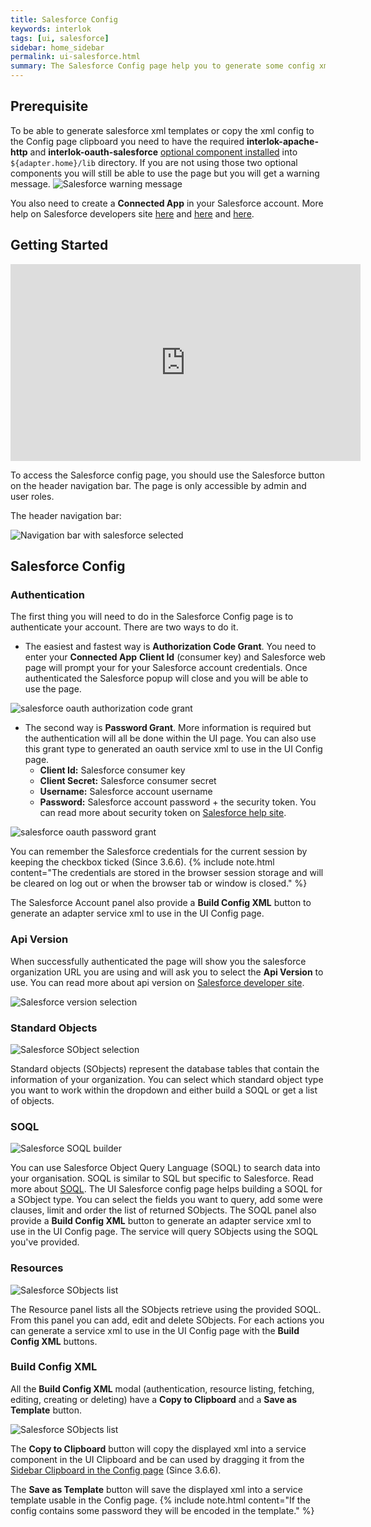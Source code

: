 ```yaml
---
title: Salesforce Config
keywords: interlok
tags: [ui, salesforce]
sidebar: home_sidebar
permalink: ui-salesforce.html
summary: The Salesforce Config page help you to generate some config xml to interact with Salesforce api. (Since 3.6.5)
---
```


## Prerequisite ##

To be able to generate salesforce xml templates or copy the xml config to the Config page clipboard you need to have the required **interlok-apache-http** and **interlok-oauth-salesforce** [optional component installed](adapter-optional-components.html) into `${adapter.home}/lib` directory.
If you are not using those two optional components you will still be able to use the page but you will get a warning message. ![Salesforce warning message](./images/ui-user-guide/salesforce-warning-message.png)

You also need to create a **Connected App** in your Salesforce account. More help on Salesforce developers site [here](https://developer.salesforce.com/docs/atlas.en-us.api_rest.meta/api_rest/intro_defining_remote_access_applications.htm) and [here](https://developer.salesforce.com/page/Connected_Apps) and [here](https://developer.salesforce.com/page/Digging_Deeper_into_OAuth_2.0_on_Force.com).

## Getting Started ##

<iframe width="560" height="315" src="https://www.youtube.com/embed/kPNPLQbpSKg" frameborder="0" allowfullscreen></iframe>

To access the Salesforce config page, you should use the Salesforce button on the header navigation bar. The page is only accessible by admin and user roles.

The header navigation bar:

 ![Navigation bar with salesforce selected](./images/ui-user-guide/salesforce-header-navigation.png)

## Salesforce Config ##

### Authentication ###

The first thing you will need to do in the Salesforce Config page is to authenticate your account. There are two ways to do it.

- The easiest and fastest way is **Authorization Code Grant**. You need to enter your **Connected App** **Client Id** (consumer key) and Salesforce web page will prompt your for your Salesforce account credentials. Once authenticated the Salesforce popup will close and you will be able to use the page.

 ![salesforce oauth authorization code grant](./images/ui-user-guide/salesforce-oauth-authorization-code-grant.png)

- The second way is **Password Grant**. More information is required but the authentication will all be done within the UI page. You can also use this grant type to generated an oauth service xml to use in the UI Config page.
  - **Client Id:** Salesforce consumer key
  - **Client Secret:** Salesforce consumer secret
  - **Username:** Salesforce account username
  - **Password:** Salesforce account password + the security token. You can read more about security token on [Salesforce help site](https://help.salesforce.com/articleView?id=user_security_token.htm&type=0).

 ![salesforce oauth password grant](./images/ui-user-guide/salesforce-oauth-password-grant.png)

You can remember the Salesforce credentials for the current session by keeping the checkbox ticked (Since 3.6.6).
{% include note.html content="The credentials are stored in the browser session storage and will be cleared on log out or when the browser tab or window is closed." %}

The Salesforce Account panel also provide a **Build Config XML** button to generate an adapter service xml to use in the UI Config page.

### Api Version ###

When successfully authenticated the page will show you the salesforce organization URL you are using and will ask you to select the **Api Version** to use. You can read more about api version on [Salesforce developer site](https://developer.salesforce.com/blogs/developer-relations/2013/10/api-versions-and-the-salesforce-metadata-api.html).

![Salesforce version selection](./images/ui-user-guide/salesforce-version-selection.png)

### Standard Objects ###

![Salesforce SObject selection](./images/ui-user-guide/salesforce-sobject-selection.png)

Standard objects (SObjects) represent the database tables that contain the information of your organization.
You can select which standard object type you want to work within the dropdown and either build a SOQL or get a list of objects.

### SOQL ###

![Salesforce SOQL builder](./images/ui-user-guide/salesforce-soql-builder.png)

You can use Salesforce Object Query Language (SOQL) to search data into your organisation. SOQL is similar to SQL but specific to Salesforce. Read more about [SOQL](https://developer.salesforce.com/docs/atlas.en-us.soql_sosl.meta/soql_sosl/sforce_api_calls_soql.htm).
The UI Salesforce config page helps building a SOQL for a SObject type. You can select the fields you want to query, add some were clauses, limit and order the list of returned SObjects.
The SOQL panel also provide a **Build Config XML** button to generate an adapter service xml to use in the UI Config page. The service will query SObjects using the SOQL you've provided.

### Resources ###

![Salesforce SObjects list](./images/ui-user-guide/salesforce-sobjetcs-list.png)

The Resource panel lists all the SObjects retrieve using the provided SOQL. From this panel you can add, edit and delete SObjects.
For each actions you can generate a service xml to use in the UI Config page with the **Build Config XML** buttons.

### Build Config XML ###

All the **Build Config XML** modal (authentication, resource listing, fetching, editing, creating or deleting) have a **Copy to Clipboard** and a **Save as Template** button.

![Salesforce SObjects list](./images/ui-user-guide/salesforce-build-config-xml.png)

The **Copy to Clipboard** button will copy the displayed xml into a service component in the UI Clipboard and be can used by dragging it from the [Sidebar Clipboard in the Config page](ui-config-sidebar.html#clipboard-sidebar) (Since 3.6.6).

The **Save as Template** button will save the displayed xml into a service template usable in the Config page.
{% include note.html content="If the config contains some password they will be encoded in the template." %}

